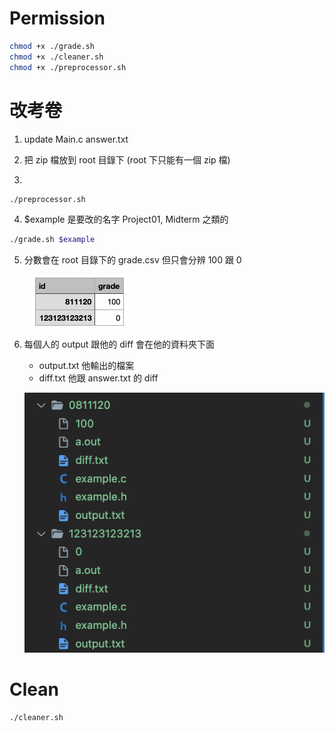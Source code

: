 # Permission

```bash
chmod +x ./grade.sh
chmod +x ./cleaner.sh
chmod +x ./preprocessor.sh
```

# 改考卷

1. update Main.c answer.txt

2. 把 zip 檔放到 root 目錄下 (root 下只能有一個 zip 檔)

3.

```bash
./preprocessor.sh
```

4. $example 是要改的名字 Project01, Midterm 之類的

```bash
./grade.sh $example
```

5. 分數會在 root 目錄下的 grade.csv 但只會分辨 100 跟 0

   ![grade](./pic/grade.png)

6. 每個人的 output 跟他的 diff 會在他的資料夾下面

   - output.txt 他輸出的檔案
   - diff.txt 他跟 answer.txt 的 diff

   ![pic](./pic/file.png)

# Clean

```bash
./cleaner.sh
```
